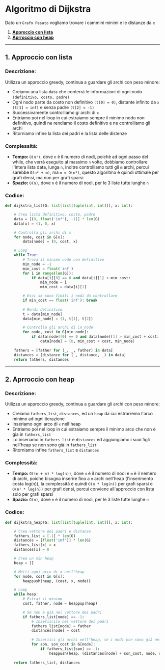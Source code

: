 # Algoritmo di Dijkstra

Dato un `Grafo Pesato` vogliamo trovare i cammini minimi e le distanze da `x`

1. [**Approccio con lista**](#1-approccio-con-lista)
2. [**Aprroccio con heap**](#2-aprroccio-con-heap)

---

## 1. Approccio con lista

### Descrizione:
Utilizza un approccio greedy, continua a guardare gli archi con peso minore:
- Creiamo una lista `data` che conterrà le informazioni di ogni nodo `(definitivo, costo, padre)`
- Ogni nodo parte da costo non definitivo `(t[0] = 0)`, distante infinito da `x` `(t[1] = inf)` e senza padre `(t[2] = -1)`
- Successivamente controlliamo gi archi di `x`
- Entriamo poi nel loop in cui estraiamo sempre il minimo nodo non definitivo, quindi ne rendiamo il costo definitivo e ne controlliamo gli archi
- Ritorniamo infine la lista dei padri e la lista delle distenze

### Complessità:
- **Tempo:** `O(n²)`, dove `n` è il numero di nodi, poichè ad ogni passo del while, che verrà eseguito al massimo `n` volte, dobbiamo controllare l'intera lista data, lunga `n`, inoltre controlliamo tutti gli `m` archi, percui sarebbe `O(n² + m)`, ma `m = O(n²)`, questo algoritmo è quindi ottimale per grafi densi, ma non per grafi sparsi
- **Spazio:** `O(n)`, dove `n` è il numero di nodi, per le 3 liste tutte lunghe `n`

### Codice:
```python
def dijkstra_list(G: list[list[tuple[int, int]]], x: int):

    # Crea lista definitivo, costo, padre
    data = [(0, float('inf'), -1)] * len(G)
    data[x] = (1, 0, x)

    # Controlla gli archi di x
    for node, cost in G[x]:
        data[node] = (0, cost, x)

    # Loop
    while True:
        # Trova il minimo nodo non definitivo
        min_node = -1
        min_cost = float('inf')
        for i in range(len(G)):
            if data[i][0] == 0 and data[i][1] < min_cost:
                min_node = i
                min_cost = data[i][1]

        # Esci se sono finiti i nodi da controllare
        if min_cost == float('inf'): break
        
        # Rendi definitivo
        t = data[min_node]
        data[min_node] = (1, t[1], t[2])

        # Controlla gli archi di in_node
        for node, cost in G[min_node]:
            if data[node][0] == 0 and data[node][1] > min_cost + cost:
                data[node] = (0, min_cost + cost, min_node)
    
    fathers = [father for (_, _, father) in data]
    distances = [distance for (_, distance, _) in data]
    return fathers, distances

```

---

## 2. Aprroccio con heap

### Descrizione:
Utilizza un approccio greedy, continua a guardare gli archi con peso minore:
- Creiamo `fathers_list`, `distances`, ed un `heap` da cui estrarremo l'arco minimo ad ogni iterazione
- Inseriamo ogni arco di `x` nell'heap
- Entriamo poi nel loop in cui estraiamo sempre il minimo arco che non è gia in `fathers_list`
- Lo inseriamo in `fathers_list` e `distances` ed aggiungiamo i suoi figli nell'heap se non sono già in `fathers_list`
- Ritorniamo infine `fathers_list` e `distances`

### Complessità:
- **Tempo:** `O((n + m) * log(n))`, dove `n` è il numero di nodi e `m` è il nemero di archi, poichè bisogna inserire fino a `m` archi nell'heap (l'inserimento costa log(n)), la complessità è quindi `O(n * log(n))` per grafi sparsi e `O(n² * log(n))` per grafi densi, percui conviene all'approccio con lista solo per grafi sparsi
- **Spazio:** `O(n)`, dove `n` è il numero di nodi, per le 3 liste tutte lunghe `n`

### Codice:
```python
def dijkstra_heap(G: list[list[tuple[int, int]]], x: int):

    # Crea vettore dei padri e distanze
    fathers_list = [-1] * len(G)
    distances = [float('inf')] * len(G)
    fathers_list[x] = x
    distances[x] = 0

    # Crea un min heap
    heap = []

    # Metti ogni arco di x nell'heap
    for node, cost in G[x]:
        heappush(heap, (cost, x, node))

    # Loop
    while heap:
        # Estrai il minimo
        cost, father, node = heappop(heap)

        # Se non è già nel vettore dei padri
        if fathers_list[node] == -1:
            # Inseriscilo nel vettore dei padri
            fathers_list[node] = father
            distances[node] = cost
        
            # Inserisci gli archi nell'heap, se i nodi non sono già nel vettore dei padri
            for son, son_cost in G[node]:
                if fathers_list[son] == -1:
                    heappush(heap, (distances[node] + son_cost, node, son))
    
    return fathers_list, distances
```
